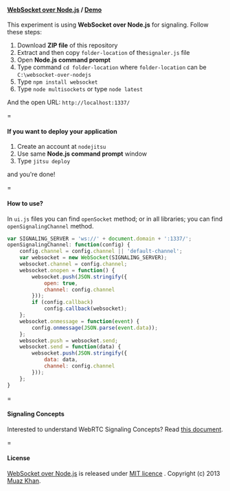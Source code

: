 #### [WebSocket over Node.js](https://github.com/muaz-khan/WebRTC-Experiment/blob/master/websocket-over-nodejs) / [Demo](https://www.webrtc-experiment.com/websocket/)

This experiment is using **WebSocket over Node.js** for signaling. Follow these steps:

1. Download **ZIP file** of this repository 
2. Extract and then copy `folder-location` of the`signaler.js` file
3. Open **Node.js command prompt**
4. Type command `cd folder-location` where `folder-location` can be `C:\websocket-over-nodejs`
5. Type `npm install websocket`
6. Type `node multisockets` or type `node latest`

And the open URL: `http://localhost:1337/`

=

#### If you want to deploy your application

1. Create an account at `nodejitsu`
2. Use same **Node.js command prompt** window
3. Type `jitsu deploy` 

and you're done!

=

#### How to use?

In `ui.js` files you can find `openSocket` method; or in all libraries; you can find `openSignalingChannel` method.

```javascript
var SIGNALING_SERVER = 'ws://' + document.domain + ':1337/';
openSignalingChannel: function(config) {
    config.channel = config.channel || 'default-channel';
    var websocket = new WebSocket(SIGNALING_SERVER);
    websocket.channel = config.channel;
    websocket.onopen = function() {
        websocket.push(JSON.stringify({
            open: true,
            channel: config.channel
        }));
        if (config.callback)
            config.callback(websocket);
    };
    websocket.onmessage = function(event) {
        config.onmessage(JSON.parse(event.data));
    };
    websocket.push = websocket.send;
    websocket.send = function(data) {
        websocket.push(JSON.stringify({
            data: data,
            channel: config.channel
        }));
    };
}
```

=

#### Signaling Concepts

Interested to understand WebRTC Signaling Concepts? Read [this document](https://github.com/muaz-khan/WebRTC-Experiment/blob/master/socketio-over-nodejs/Signaling-Concepts.md).

=

#### License

[WebSocket over Node.js](https://github.com/muaz-khan/WebRTC-Experiment/blob/master/websocket-over-nodejs) is released under [MIT licence](https://webrtc-experiment.appspot.com/licence/) . Copyright (c) 2013 [Muaz Khan](https://plus.google.com/100325991024054712503).
